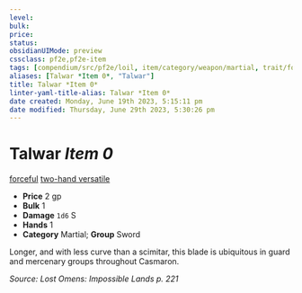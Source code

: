 ```yaml
---
level:
bulk:
price:
status:
obsidianUIMode: preview
cssclass: pf2e,pf2e-item
tags: [compendium/src/pf2e/loil, item/category/weapon/martial, trait/forceful, trait/two-hand-d10, trait/versatile-p]
aliases: [Talwar *Item 0*, "Talwar"]
title: Talwar *Item 0*
linter-yaml-title-alias: Talwar *Item 0*
date created: Monday, June 19th 2023, 5:15:11 pm
date modified: Thursday, June 29th 2023, 5:30:26 pm
---
```


# Talwar *Item 0*

[forceful](rules/traits/forceful.md) [two-hand <d10>](rules/traits/two-hand.md) [versatile <P>](rules/traits/versatile.md)  

- **Price** 2 gp
- **Bulk** 1
- **Damage** `1d6` S
- **Hands** 1
- **Category** Martial; **Group** Sword

Longer, and with less curve than a scimitar, this blade is ubiquitous in guard and mercenary groups throughout Casmaron.

*Source: Lost Omens: Impossible Lands p. 221*
